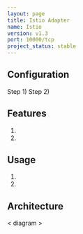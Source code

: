 ```yaml
---
layout: page
title: Istio Adapter
name: Istio
version: v1.3
port: 10000/tcp
project_status: stable
---
```


## Configuration
Step 1)
Step 2)

## Features
1. 
2. 

## Usage
1. 
2. 

## Architecture
< diagram >